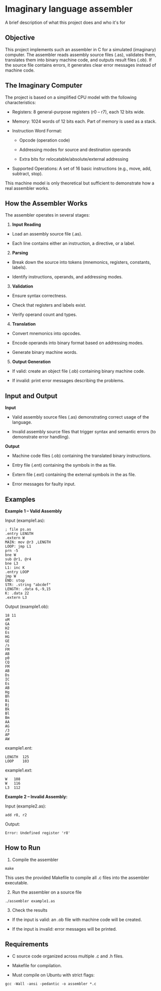 
# Imaginary language assembler

A brief description of what this project does and who it's for


## Objective
This project implements such an assembler in C for a simulated (imaginary) computer. The assembler reads assembly source files (.as), validates them, translates them into binary machine code, and outputs result files (.ob). If the source file contains errors, it generates clear error messages instead of machine code.
## The Imaginary Computer

The project is based on a simplified CPU model with the following characteristics:

- Registers: 8 general-purpose registers (r0 – r7), each 12 bits wide.

- Memory: 1024 words of 12 bits each. Part of memory is used as a stack.

- Instruction Word Format:

  - Opcode (operation code)

  - Addressing modes for source and destination operands

  - Extra bits for relocatable/absolute/external addressing

- Supported Operations: A set of 16 basic instructions (e.g., move, add, subtract, stop).

This machine model is only theoretical but sufficient to demonstrate how a real assembler works.
## How the Assembler Works

The assembler operates in several stages:

1. **Input Reading**

- Load an assembly source file (.as).

- Each line contains either an instruction, a directive, or a label.

2. **Parsing**

- Break down the source into tokens (mnemonics, registers, constants, labels).

- Identify instructions, operands, and addressing modes.

3. **Validation**

- Ensure syntax correctness.

- Check that registers and labels exist.

- Verify operand count and types.

4. **Translation**

- Convert mnemonics into opcodes.

- Encode operands into binary format based on addressing modes.

- Generate binary machine words.

5. **Output Generation**

- If valid: create an object file (.ob) containing binary machine code.

- If invalid: print error messages describing the problems.
## Input and Output

**Input**
- Valid assembly source files (.as) demonstrating correct usage of the language.

- Invalid assembly source files that trigger syntax and semantic errors (to demonstrate error handling).

**Output**

- Machine code files (.ob) containing the translated binary instructions.

- Entry file (.ent) containing the symbols in the as file.

- Extern file (.ext) containing the external symbols in the as file.

- Error messages for faulty input.


## Examples

**Example 1 – Valid Assembly**

Input (example1.as):
```
; file ps.as
.entry LENGTH
.extern W
MAIN: mov @r3 ,LENGTH
LOOP: jmp L1
prn -5
bne W
sub @r1, @r4
bne L3
L1: inc K
.entry LOOP
jmp W
END: stop
STR: .string "abcdef"
LENGTH: .data 6,-9,15
K: .data 22
.extern L3

```

Output (example1.ob):

```
18 11
oM
GA
H2
Es
HG
GE
/s
FM
AB
p0
CQ
FM
AB
Ds
IC
Es
AB
Hg
Bh
Bi
Bj
Bk
Bl
Bm
AA
AG
/3
AP
AW
```

example1.ent:

```
LENGTH	125
LOOP	103
```

example1.ext:

```
W	108
W	116
L3	112
```


**Example 2 – Invalid Assembly:**

Input (example2.as):

```
add r8, r2
```

Output:

```
Error: Undefined register 'r8'
```
## How to Run

1. Compile the assembler

```
make
```

This uses the provided Makefile to compile all .c files into the assembler executable.

2. Run the assembler on a source file

```
./assembler example1.as
```

3. Check the results
- If the input is valid: an .ob file with machine code will be created.

- If the input is invalid: error messages will be printed.


## Requirements

- C source code organized across multiple .c and .h files.

- Makefile for compilation.

- Must compile on Ubuntu with strict flags:

```
gcc -Wall -ansi -pedantic -o assembler *.c
```
